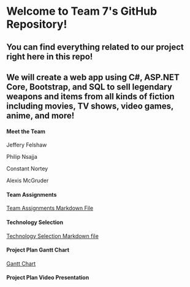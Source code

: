 # Welcome to Team 7's GitHub Repository!

## You can find everything related to our project right here in this repo!

## We will create a web app using C#, ASP.NET Core, Bootstrap, and SQL to sell legendary weapons and items from all kinds of fiction including movies, TV shows, video games, anime, and more!

#### Meet the Team
Jeffery Felshaw 
<p>Philip Nsajja </p>
<p>Constant Nortey </p>
Alexis McGruder

#### Team Assignments
[Team Assignments Markdown File](https://github.com/Chewwi7/Intro-to-Software-Engineering-Project/blob/main/Team%20Assignments.md)

#### Technology Selection
[Technology Selection Markdown file](https://github.com/Chewwi7/Intro-to-Software-Engineering-Project/blob/main/Project%20Planning/Technology%20Selection.md)
 
 #### Project Plan Gantt Chart
 [Gantt Chart](https://adkisson-swe-f23.youtrack.cloud/gantt-charts/174-5)

#### Project Plan Video Presentation

